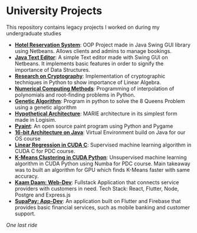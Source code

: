 # University Projects
This repository contains legacy projects I worked on during my undergraduate studies

- <u>**[Hotel Reservation System](https://github.com/owaisali8/uni-projects/tree/main/Hotel%20Reservation%20System%20on%20Java-Swing%20GUI-OOP/Project)**</u>: OOP Project made in Java Swing GUI library using Netbeans. Allows clients and admins to manage bookings.
- <u>**[Java Text Editor](https://github.com/owaisali8/uni-projects/tree/main/Java_Text_Editor)**</u>: A simple Text editor made with Swing GUI on Netbeans. It implements basic features in order to signify the importance of Data Structures. 
- <u>**[Research on Cryptography](https://github.com/owaisali8/uni-projects/tree/main/LA_Project_Cryptography)**</u>:  Implementation of cryptographic techniques in Python to show importance of Linear Algebra.
- <u>**[Numerical Computing Methods](https://github.com/owaisali8/uni-projects/tree/main/NA_Assignments)**</u>: Programming of interpolation of polynomials and root-finding problems in Python.
- <u>**[Genetic Algorithm](https://github.com/owaisali8/uni-projects/tree/main/Genetic_Algorithm)**</u>: Program in python to solve the 8 Queens Problem using a genetic algorithm
- <u>**[Hypothetical Architecture](https://github.com/owaisali8/uni-projects/tree/main/CAAL_Hypothetical_Architecture)**</u>:  MARIE architecture in its simplest form made in Logisim.
- <u>**[Pyaint](https://github.com/owaisali8/Pyaint)**</u>:  An open source paint program using Python and Pygame
- <u>**[16-bit Architecture on Java](https://github.com/owaisali8/Java-OS-Project)**</u>: Virtual Environment build on Java for our OS course
- <u>**[Linear Regression in CUDA C](https://colab.research.google.com/drive/1mywu_UfS5kMrKkzrr8l3B3cMOcJaX38V?usp=sharing)**</u>:  Supervised machine learning algorithm in CUDA C for PDC course.
- <u>**[K-Means Clustering in CUDA Python](https://colab.research.google.com/drive/1JuKu3uRkS42RkKiiz0apNKJMINCEErLm?usp=sharing)**</u>:  Unsupervised machine learning algorithm in CUDA Python using Numba for PDC course. Main takeaway was to built an algorithm for GPU which finds K-Means faster with same accuracy.
- <u>**[Kaam Daam: Web-Dev](https://github.com/owaisali8/web-dev-project)**</u>: Fullstack Application that connects service providers with customers in need. Tech Stack: React, Flutter, Node, Postgre and Express.js
- <u>**[SupaPay: App-Dev](https://github.com/owaisali8/Supapay-Fintech-App)**</u>: An application built on Flutter and Firebase that provides basic financial services, such as mobile banking and customer support.

*One last ride*
